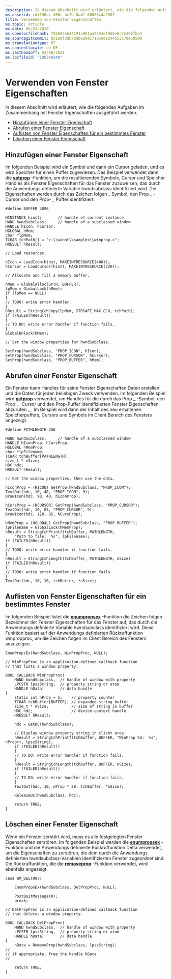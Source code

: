 ```yaml
---
description: In diesem Abschnitt wird erläutert, wie die folgenden Aufgaben im Zusammenhang mit Fenster Eigenschaften ausgeführt werden.
ms.assetid: cdf196ec-300c-4c7b-8a4f-68088c4a2507
title: Verwenden von Fenster Eigenschaften
ms.topic: article
ms.date: 05/31/2018
ms.openlocfilehash: 736682eb34191a061aa9753ef9d5e8c7e366fbe3
ms.sourcegitcommit: 831e8f3db78ab820e1710cede244553c70e50500
ms.translationtype: MT
ms.contentlocale: de-DE
ms.lasthandoff: 01/08/2021
ms.locfileid: "106349240"
---
```

# <a name="using-window-properties"></a>Verwenden von Fenster Eigenschaften

In diesem Abschnitt wird erläutert, wie die folgenden Aufgaben im Zusammenhang mit Fenster Eigenschaften ausgeführt werden.

-   [Hinzufügen einer Fenster Eigenschaft](#adding-a-window-property)
-   [Abrufen einer Fenster Eigenschaft](#retrieving-a-window-property)
-   [Auflisten von Fenster Eigenschaften für ein bestimmtes Fenster](#listing-window-properties-for-a-given-window)
-   [Löschen einer Fenster Eigenschaft](#deleting-a-window-property)

## <a name="adding-a-window-property"></a>Hinzufügen einer Fenster Eigenschaft

Im folgenden Beispiel wird ein Symbol und dann ein Cursor geladen, und es wird Speicher für einen Puffer zugewiesen. Das Beispiel verwendet dann die [**setprop**](/windows/win32/api/winuser/nf-winuser-setpropa) -Funktion, um die resultierenden Symbole, Cursor und Speicher Handles als Fenster Eigenschaften für das Fenster zuzuweisen, das durch die Anwendungs definierte Variable hwndsubclass identifiziert wird. Die Eigenschaften werden durch das Zeichen folgen \_ Symbol, den Prop \_ -Cursor und den Prop- \_ Puffer identifiziert.


```
#define BUFFER 4096 
 
HINSTANCE hinst;       // handle of current instance 
HWND hwndSubclass;     // handle of a subclassed window 
HANDLE hIcon, hCursor; 
HGLOBAL hMem; 
char *lpMem; 
TCHAR tchPath[] = "c:\\winnt\\samples\\winprop.c";
HRESULT hResult; 
 
// Load resources. 
 
hIcon = LoadIcon(hinst, MAKEINTRESOURCE(400)); 
hCursor = LoadCursor(hinst, MAKEINTRESOURCE(220)); 
 
// Allocate and fill a memory buffer. 
 
hMem = GlobalAlloc(GPTR, BUFFER); 
lpMem = GlobalLock(hMem);
if (lpMem == NULL)
{
// TODO: write error handler
}
hResult = StringCchCopy(lpMem, STRSAFE_MAX_CCH, tchPath);
if (FAILED(hResult))
{
// TO DO: write error handler if function fails.
} 
GlobalUnlock(hMem); 
 
// Set the window properties for hwndSubclass. 
 
SetProp(hwndSubclass, "PROP_ICON", hIcon); 
SetProp(hwndSubclass, "PROP_CURSOR", hCursor); 
SetProp(hwndSubclass, "PROP_BUFFER", hMem); 
```



## <a name="retrieving-a-window-property"></a>Abrufen einer Fenster Eigenschaft

Ein Fenster kann Handles für seine Fenster Eigenschaften Daten erstellen und die Daten für jeden beliebigen Zweck verwenden. Im folgenden Beispiel wird [**getprop**](/windows/win32/api/winuser/nf-winuser-getpropa) verwendet, um Handles für die durch das Prop \_ -Symbol, den Prop \_ -Cursor und den Prop-Puffer identifizierten Fenster Eigenschaften abzurufen \_ . Im Beispiel wird dann der Inhalt des neu erhaltenen Speicherpuffers, Cursors und Symbols im Client Bereich des Fensters angezeigt.


```
#define PATHLENGTH 256 
 
HWND hwndSubclass;     // handle of a subclassed window 
HANDLE hIconProp, hCursProp; 
HGLOBAL hMemProp; 
char *lpFilename; 
TCHAR tchBuffer[PATHLENGTH]; 
size_t * nSize; 
HDC hdc;
HRESULT hResult; 
 
// Get the window properties, then use the data. 
 
hIconProp = (HICON) GetProp(hwndSubclass, "PROP_ICON"); 
TextOut(hdc, 10, 40, "PROP_ICON", 9); 
DrawIcon(hdc, 90, 40, hIconProp); 
 
hCursProp = (HCURSOR) GetProp(hwndSubclass, "PROP_CURSOR"); 
TextOut(hdc, 10, 85, "PROP_CURSOR", 9); 
DrawIcon(hdc, 110, 85, hCursProp); 
 
hMemProp = (HGLOBAL) GetProp(hwndSubclass, "PROP_BUFFER"); 
lpFilename = GlobalLock(hMemProp);
hResult = StringCchPrintf(tchBuffer, PATHLENGTH, 
    "Path to file:  %s", lpFilename);
if (FAILED(hResult))
{
// TODO: write error handler if function fails.
}
hResult = StringCchLength(tchBuffer, PATHLENGTH, nSize)
if (FAILED(hResult))
{
// TODO: write error handler if function fails.
}
TextOut(hdc, 10, 10, tchBuffer, *nSize); 
```



## <a name="listing-window-properties-for-a-given-window"></a>Auflisten von Fenster Eigenschaften für ein bestimmtes Fenster

Im folgenden Beispiel listet die [**enumpropsex**](/windows/win32/api/winuser/nf-winuser-enumpropsexa) -Funktion die Zeichen folgen Bezeichner der Fenster Eigenschaften für das Fenster auf, das durch die Anwendungs definierte Variable hwndsubclass identifiziert wird. Diese Funktion basiert auf der Anwendungs definierten Rückruffunktion winpropproc, um die Zeichen folgen im Client Bereich des Fensters anzuzeigen.


```
EnumPropsEx(hwndSubclass, WinPropProc, NULL); 
 
// WinPropProc is an application-defined callback function 
// that lists a window property. 
 
BOOL CALLBACK WinPropProc( 
    HWND hwndSubclass,  // handle of window with property 
    LPCSTR lpszString,  // property string or atom 
    HANDLE hData)       // data handle 
{ 
    static int nProp = 1;    // property counter 
    TCHAR tchBuffer[BUFFER]; // expanded-string buffer 
    size_t * nSize;          // size of string in buffer 
    HDC hdc;                 // device-context handle
    HRESULT hResult; 
 
    hdc = GetDC(hwndSubclass); 
 
    // Display window property string in client area.
    hResult = StringCchPrintf(tchBuffer, BUFFER, "WinProp %d:  %s", nProp++, lpszString);
    if (FAILED(hResult))
    {
    // TO DO: write error handler if function fails.
    }
    hResult = StringCchLength(tchBuffer, BUFFER, nSize);
    if (FAILED(hResult))
    {
    // TO DO: write error handler if function fails.
    } 
    TextOut(hdc, 10, nProp * 20, tchBuffer, *nSize); 
 
    ReleaseDC(hwndSubclass, hdc); 
 
    return TRUE; 
} 
```



## <a name="deleting-a-window-property"></a>Löschen einer Fenster Eigenschaft

Wenn ein Fenster zerstört wird, muss es alle festgelegten Fenster Eigenschaften zerstören. Im folgenden Beispiel werden die [**enumpropsex**](/windows/win32/api/winuser/nf-winuser-enumpropsexa) -Funktion und die Anwendungs definierte Rückruffunktion Delta verwendet, um die Eigenschaften zu zerstören, die dem durch die Anwendungs definierten hwndsubclass-Variablen identifizierten Fenster zugeordnet sind. Die Rückruffunktion, die die [**removeprop**](/windows/win32/api/winuser/nf-winuser-removepropa) -Funktion verwendet, wird ebenfalls angezeigt.


```
case WM_DESTROY: 
 
    EnumPropsEx(hwndSubclass, DelPropProc, NULL); 
 
    PostQuitMessage(0); 
    break; 
 
// DelPropProc is an application-defined callback function 
// that deletes a window property. 
 
BOOL CALLBACK DelPropProc( 
    HWND hwndSubclass,  // handle of window with property 
    LPCSTR lpszString,  // property string or atom 
    HANDLE hData)       // data handle 
{ 
    hData = RemoveProp(hwndSubclass, lpszString); 
//
// if appropriate, free the handle hData
//
 
    return TRUE; 
}
```



 

 
